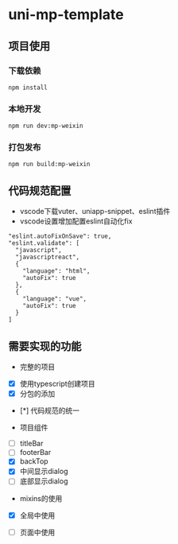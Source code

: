 # uni-mp-template

## 项目使用

### 下载依赖
```
npm install
```

### 本地开发
```
npm run dev:mp-weixin
```

### 打包发布
```
npm run build:mp-weixin
```

## 代码规范配置

* vscode下载vuter、uniapp-snippet、eslint插件
* vscode设置增加配置eslint自动化fix
```
"eslint.autoFixOnSave": true,
"eslint.validate": [
  "javascript",
  "javascriptreact",
  {
    "language": "html",
    "autoFix": true
  },
  {
    "language": "vue",
    "autoFix": true
  }
]
```

## 需要实现的功能

- 完整的项目
- [x] 使用typescript创建项目 
- [x] 分包的添加
- [*] 代码规范的统一

- 项目组件
- [ ] titleBar
- [ ] footerBar
- [x] backTop
- [x] 中间显示dialog
- [ ] 底部显示dialog

- mixins的使用
- [x] 全局中使用
- [ ] 页面中使用



